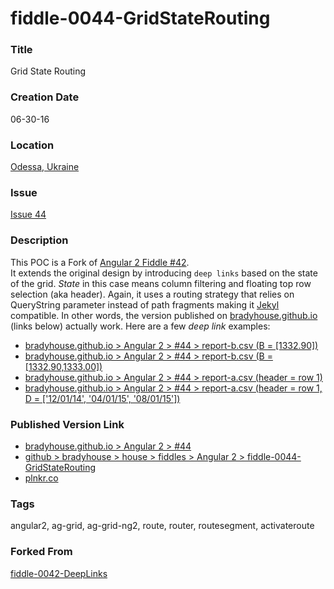 fiddle-0044-GridStateRouting
======

### Title

Grid State Routing


### Creation Date

06-30-16


### Location

[Odessa, Ukraine](https://www.google.com.ua/maps/@46.5926263,30.7875891,14z?hl=en)


### Issue

[Issue 44](https://github.com/bradyhouse/house/issues/44)


### Description

This POC is a Fork of [Angular 2 Fiddle #42](https://github.com/bradyhouse/house/tree/master/fiddles/angular2/fiddle-0042-DeepLinks).  
It extends the original design by introducing `deep links` based on the state of the grid. _State_ in this case means column
filtering and floating top row selection (aka header). Again, it uses a routing strategy that relies on QueryString parameter instead of path fragments making it [Jekyl](https://jekyllrb.com/)
compatible.  In other words, the version published on [bradyhouse.github.io](bradyhouse.github.io) (links below) actually work. Here
are a few _deep link_ examples:

*   [bradyhouse.github.io > Angular 2 > #44 > report-b.csv (B = [1332.90])](http://bradyhouse.github.io/angular2/fiddle-0044-GridStateRouting/?r=report-b.csv&fs=B&vs=B%2C1332.9000)
*   [bradyhouse.github.io > Angular 2 > #44 > report-b.csv (B = [1332.90,1333.00])](http://bradyhouse.github.io/angular2/fiddle-0044-GridStateRouting/?r=report-b.csv&fs=B&vs=B%2C1332.9000%2C1333.0000)
*   [bradyhouse.github.io > Angular 2 > #44 > report-a.csv (header = row 1)](http://bradyhouse.github.io/angular2/fiddle-0044-GridStateRouting/?r=report-a.csv&h=abcd)
*   [bradyhouse.github.io > Angular 2 > #44 > report-a.csv (header = row 1, D = ['12/01/14', '04/01/15', '08/01/15'])](http://bradyhouse.github.io/angular2/fiddle-0044-GridStateRouting/?r=report-a.csv&h=abcd&fs=D&vs=D%2C01-Apr-2015%2C01-Aug-2015%2C01-Dec-2014)


### Published Version Link

*   [bradyhouse.github.io > Angular 2 > #44](http://bradyhouse.github.io/angular2/fiddle-0044-GridStateRouting)
*   [github > bradyhouse > house > fiddles > Angular 2 > fiddle-0044-GridStateRouting](https://github.com/bradyhouse/house/tree/master/fiddles/angular2/fiddle-0042-GridStateRouting)
*   [plnkr.co](http://plnkr.co/edit/2lC041?p=preview)


### Tags

angular2, ag-grid, ag-grid-ng2, route, router, routesegment, activateroute


### Forked From

[fiddle-0042-DeepLinks](../fiddle-0042-DeepLinks)
